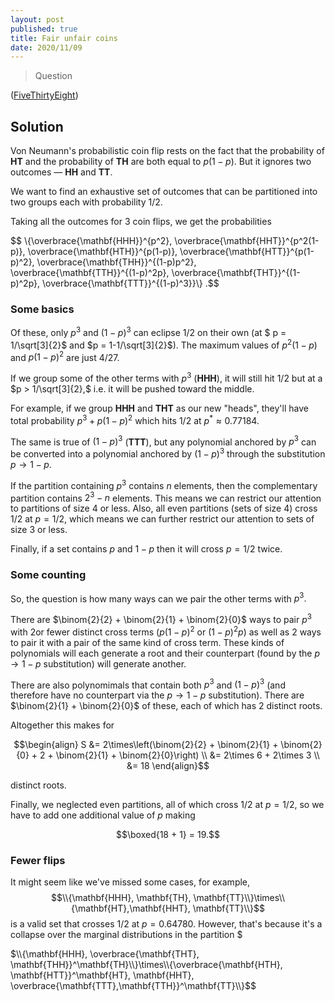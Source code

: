 ```yaml
---
layout: post
published: true
title: Fair unfair coins
date: 2020/11/09
---
```


>Question

<!--more-->

([FiveThirtyEight](URL))

## Solution

Von Neumann's probabilistic coin flip rests on the fact that the probability of $\mathbf{HT}$ and the probability of $\mathbf{TH}$ are both equal to $p(1-p).$ But it ignores two outcomes — $\mathbf{HH}$ and $\mathbf{TT}.$ 

We want to find an exhaustive set of outcomes that can be partitioned into two groups each with probability $1/2.$

Taking all the outcomes for $3$ coin flips, we get the probabilities

$$ \\{\overbrace{\mathbf{HHH}}^{p^2}, \overbrace{\mathbf{HHT}}^{p^2(1-p)}, \overbrace{\mathbf{HTH}}^{p(1-p)}, \overbrace{\mathbf{HTT}}^{p(1-p)^2}, \overbrace{\mathbf{THH}}^{(1-p)p^2}, \overbrace{\mathbf{TTH}}^{(1-p)^2p}, \overbrace{\mathbf{THT}}^{(1-p)^2p}, \overbrace{\mathbf{TTT}}^{(1-p)^3}}\\} .$$

### Some basics

Of these, only $p^3$ and $(1-p)^3$ can eclipse $1/2$ on their own (at $ p = 1/\sqrt[3]{2}$ and $p = 1-1/\sqrt[3]{2}$). The maximum values of $p^2(1-p)$ and $p(1-p)^2$ are just $4/27.$ 

If we group some of the other terms with $p^3$ ($\mathbf{HHH}$), it will still hit $1/2$ but at a $p > 1/\sqrt[3]{2},$ i.e. it will be pushed toward the middle. 

For example, if we group $\mathbf{HHH}$ and $\mathbf{THT}$ as our new "heads", they'll have total probability $p^3 + p(1-p)^2$ which hits $1/2$ at $p^* \approx 0.77184.$

The same is true of $(1-p)^3$ ($\mathbf{TTT}$), but any polynomial anchored by $p^3$ can be converted into a polynomial anchored by $(1-p)^3$ through the substitution $p \rightarrow 1-p.$

If the partition containing $p^3$ contains $n$ elements, then the complementary partition contains $2^3 - n$ elements. This means we can restrict our attention to partitions of size $4$ or less. Also, all even partitions (sets of size $4$) cross $1/2$ at $p=1/2,$ which means we can further restrict our attention to sets of size $3$ or less.

Finally, if a set contains $p$ and $1-p$ then it will cross $p = 1/2$ twice.

### Some counting

So, the question is how many ways can we pair the other terms with $p^3.$

There are $\binom{2}{2} + \binom{2}{1} + \binom{2}{0}$ ways to pair $p^3$ with $2$or fewer distinct cross terms ($p(1-p)^2$ or $(1-p)^2p$) as well as $2$ ways to pair it with a pair of the same kind of cross term. These kinds of polynomials will each generate a root and their counterpart (found by the $p\rightarrow 1-p$ substitution) will generate another. 

There are also polynomimals that contain both $p^3$ and $(1-p)^3$ (and therefore have no counterpart via the $p\rightarrow 1-p$ substitution). There are $\binom{2}{1} + \binom{2}{0}$ of these, each of which has $2$ distinct roots.

Altogether this makes for 

$$\begin{align} 
S &= 2\times\left(\binom{2}{2} + \binom{2}{1} + \binom{2}{0} + 2 + \binom{2}{1} + \binom{2}{0}\right) \\
&= 2\times 6 + 2\times 3 \\
&= 18 
\end{align}$$

distinct roots.

Finally, we neglected even partitions, all of which cross $1/2$ at $p=1/2,$ so we have to add one additional value of $p$ making

$$\boxed{18 + 1} = 19.$$

### Fewer flips

It might seem like we've missed some cases, for example, $$\\{\mathbf{HHH}, \mathbf{TH}, \mathbf{TT}\\}\times\\{\mathbf{HT},\mathbf{HHT}, \mathbf{TT}\\}$$ is a valid set that crosses $1/2$ at $p=0.64780.$ However, that's because it's a collapse over the marginal distributions in the partition $

$\\{\mathbf{HHH}, \overbrace{\mathbf{THT}, \mathbf{THH}}^\mathbf{TH}\\}\times\\{\overbrace{\mathbf{HTH}, \mathbf{HTT}}^\mathbf{HT}, \mathbf{HHT}, \overbrace{\mathbf{TTT},\mathbf{TTH}}^\mathbf{TT}\\}$$

<br>

